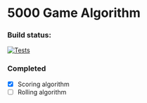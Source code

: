 # 5000 Game Algorithm

### Build status:

[![Tests](https://github.com/vaugenwake/5000-game-algorithm/actions/workflows/tests.yml/badge.svg)](https://github.com/vaugenwake/5000-game-algorithm/actions/workflows/tests.yml)

### Completed

- [x] Scoring algorithm
- [ ] Rolling algorithm

